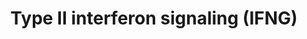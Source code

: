 ---
annotations:
- type: Pathway Ontology
  value: signaling pathway
authors:
- MaintBot
- MirellaKalafati
description: Adapted from Raza et al. (2008). This pathway is initiated by IFNG binding
  to its receptor and a subsequent phosphorylation cascade involving a number of the
  JAK and STAT family of proteins. Several transcriptionally active complexes are
  formed (STAT1 homodimer, ISGF3 complex, STAT1:STAT1:IRF9 complex) and the pathway
  culminates with the transcriptional activation of target genes. [1]
last-edited: 2016-07-25
organisms:
- Canis familiaris
redirect_from:
- /index.php/Pathway:WP1136
- /instance/WP1136
schema-jsonld:
- '@context': https://schema.org/
  '@id': https://wikipathways.github.io/pathways/WP1136.html
  '@type': Dataset
  creator:
    '@type': Organization
    name: WikiPathways
  description: Adapted from Raza et al. (2008). This pathway is initiated by IFNG
    binding to its receptor and a subsequent phosphorylation cascade involving a number
    of the JAK and STAT family of proteins. Several transcriptionally active complexes
    are formed (STAT1 homodimer, ISGF3 complex, STAT1:STAT1:IRF9 complex) and the
    pathway culminates with the transcriptional activation of target genes. [1]
  keywords:
  - HLA-B
  - CYBB
  - CXCL9
  - EIF2AK2
  - IL1B
  - ICAM1
  - TAP1
  - IRF4
  - IFNGR1
  - IRF2
  - SPI1
  - IFNG
  - GBP1
  - PRKCD
  - LOC490008
  - NOS2
  - IRF8
  - PSMB9
  - HIST2H4
  - IFIT2
  - PTPN11
  - PTP
  - JAK2
  - IFNB1
  - IFNGR2
  - CXCL10
  - LOC478170
  - ISG15
  - OAS1
  - JAK1
  - STAT1
  - IFNA
  - SOCS1
  - IRF1
  - STAT2
  - IRF9
  - SOCS3
  license: CC0
  name: Type II interferon signaling (IFNG)
seo: CreativeWork
title: Type II interferon signaling (IFNG)
wpid: WP1136
---